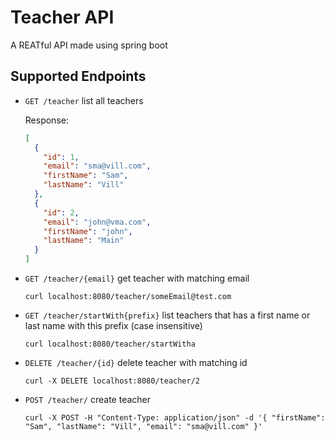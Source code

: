 # Teacher API
A REATful API made using spring boot

## Supported Endpoints

  - `GET /teacher` list all teachers
    
    Response: 
    ```json
    [
      {
        "id": 1,
        "email": "sma@vill.com",
        "firstName": "Sam",
        "lastName": "Vill"
      },
      {
        "id": 2,
        "email": "john@vma.com",
        "firstName": "john",
        "lastName": "Main"
      }
    ]
    ```
    
  - `GET /teacher/{email}` get teacher with matching email
  
      ```console
    curl localhost:8080/teacher/someEmail@test.com
    ```
  
    
  - `GET /teacher/startWith{prefix}` list teachers that has a first name or last name with this prefix (case insensitive)
  
    
    ```console
    curl localhost:8080/teacher/startWitha
    ```
    
  - `DELETE /teacher/{id}` delete teacher with matching id
  
    ```console
    curl -X DELETE localhost:8080/teacher/2
    ```
    
  - `POST /teacher/` create teacher
       
     ```console
     curl -X POST -H "Content-Type: application/json" -d '{ "firstName": "Sam", "lastName": "Vill", "email": "sma@vill.com" }'
     ```
     
   
  
  
  

